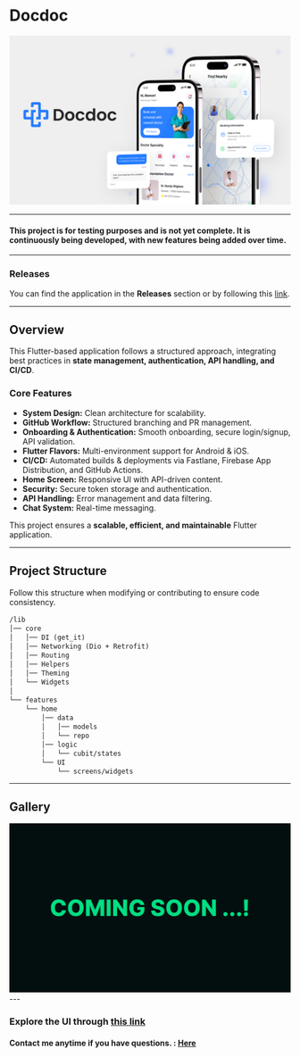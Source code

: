 # Docdoc

<img src="assets/preview/Overview.png" />

---

#### This project is for testing purposes and is not yet complete. It is continuously being developed, with new features being added over time.
---
### Releases
You can find the application in the **Releases** section or by following this [link](https://github.com/ahvvad/Docdoc/releases).

---
## Overview  
This Flutter-based application follows a structured approach, integrating best practices in **state management, authentication, API handling, and CI/CD**.  

### Core Features  
- **System Design:** Clean architecture for scalability.  
- **GitHub Workflow:** Structured branching and PR management.  
- **Onboarding & Authentication:** Smooth onboarding, secure login/signup, API validation.  
- **Flutter Flavors:** Multi-environment support for Android & iOS.  
- **CI/CD:** Automated builds & deployments via Fastlane, Firebase App Distribution, and GitHub Actions.  
- **Home Screen:** Responsive UI with API-driven content.  
- **Security:** Secure token storage and authentication.  
- **API Handling:** Error management and data filtering.  
- **Chat System:** Real-time messaging.  

This project ensures a **scalable, efficient, and maintainable** Flutter application.  

---
## Project Structure  

Follow this structure when modifying or contributing to ensure code consistency.  

```
/lib
│── core
│   │── DI (get_it)
│   │── Networking (Dio + Retrofit)
│   │── Routing
│   │── Helpers
│   │── Theming
│   └── Widgets
│
└── features
    └── home
        │── data
        │   │── models
        │   └── repo
        │── logic
        │   └── cubit/states
        └── UI
            └── screens/widgets
```
---
## Gallery
<img src="assets/preview/comingsoon.png" />
---

### Explore the UI through [this link](preview)

#### **Contact me anytime if you have questions.** : [Here](https://linktr.ee/userahmed)
